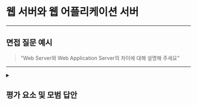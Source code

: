 # 웹 서버와 웹 어플리케이션 서버

---

## 면접 질문 예시

> "Web Server와 Web Application Server의 차이에 대해 설명해 주세요”

---

<details>
  <summary><h2> 평가 요소 및 모범 답안</h2></summary>

  ### 1. Web Server 정의 및 특징 이해
  - 포함내용
    * 정의 : 클라이언트로부터 HTTP 요청을 받고 정적 리소스(HTML, CSS, JavaScript, 이미지 등)를 반환
    * 특징
      - 정적 리소스를 별도 프로그램 로직 없이 제공
      - 리버스 프록시, 로드 밸런싱 역할도 수행
      - 대표 : Nginx, Apache HTTP Server 등
   
  ### 2. Web Application Server 정의 및 특징 이해
  - 포함내용
    * 정의 : 동적인 애플리케이션 로직(비즈니스 로직)을 실행할 수 있는 서버
    * 특징
      - 애플리케이션 컨테이너(Java의 서블릿 컨테이너)를 포함하며 동적으로 요청을 처리하고 응답으로 결과를 보냄
      - 보안, 세션 관리, 트랜잭션 관리 등 애플리케이션 레벨의 기능 제공
      - 대표 : Tomcat, Jetty 등
  
  ### 3.모범 답안 예시
    
      "웹서버는 클라이언트로부터 HTTP 요청을 받고 정적 리소스를 별도의 로직 없이 제공하는 역할과 리버스 프록시, 로드 밸런싱과 같은 역할을 수행하고 대표적으로 Nginx가 있습니다  
      웹 어플리케이션 서버는 동적인 애플리케이션 로직을 실행하여 요청에 맞는 결과를 응답으로 제공하며 애플리케이션 레벨의 보안, 세션 관리, 트랜잭션 관리 등의 기능을 제공하며 대표적으로 tomcat이 있습니다"

  ### 4. 심화 지식
  
  - 포함내용
    * 통합 구조와 분리 구조
      - 통합 구조 : 소규모 프로젝트나 별도의 프록시 서버가 없는 환경에서는 tomcat 단독으로 웹서버와 웹어플리케이션의 기능을 통합해서 사용 가능
      - 분리 구조 : 트래픽이 많아지고 안전한 구조를 위해서는 분리 구조를 사용하는게 유리(확장성, 보안, 성능 측면에서 유리)
    * 아키텍처 예시
      - 클라이언트 -> Nginx(SSL 인증서, 정적 리소스, 로드 밸런싱) -> Tomcat(서블릿, 스프링 로직 처리) → DB
    * HTTP 요청 흐름
      - 웹 브라우저가 요청 → DNS 조회 → Web Server(80/443 포트)에서 정적 컨텐츠는 바로 제공 -> 동적 요청은 내부 WAS에 전달 → WAS가 비즈니스 로직 수행 후 결과를 반환 → Web Server가 최종 결과를 클라이언트에 전달
  
   
